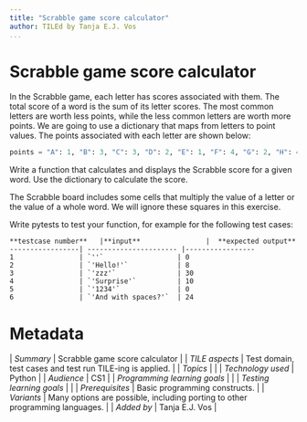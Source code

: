```yaml
---
title: "Scrabble game score calculator"
author: TILEd by Tanja E.J. Vos
...
```


# Scrabble game score calculator

In the Scrabble game, each letter has scores associated with them.
The total score of a word is the sum of its letter scores. The most
common letters are worth less points, while the less common letters
are worth more points. We are going to use a dictionary that maps
from letters to point values. The points associated with each letter
are shown below:

```python
points = "A": 1, "B": 3, "C": 3, "D": 2, "E": 1, "F": 4, "G": 2, "H": 4, "I": 1, "J": 2, "K": 5, "L": 1, "M": 3, "N": 1, "O": 1, "P": 3, "Q": 10, "R": 1, "S": 1, "T": 1, "U": 1, "V": 4, "W": 4, "X": 8, "Y": 4, "Z": 10
```

Write a function that calculates and displays the Scrabble score for
a given word. Use the dictionary to calculate the score.

The Scrabble board includes some cells that multiply the value of a
letter or the value of a whole word. We will ignore these squares in
this exercise.

Write pytests to test your function, for example for the following
test cases:

    **testcase number**   |**input**                |  **expected output**
    -----------------| ---------------------- |-----------------
    1                | `''`                  | 0
    2                | `'Hello!'`            | 8
    3                | `'zzz'`               | 30
    4                | `'Surprise'`          | 10
    5                | `'1234'`              | 0
    6                | `'And with spaces?'`  | 24




# Metadata

| *Summary*                     | Scrabble game score calculator |
| *TILE aspects*                | Test domain, test cases and test run TILE-ing is applied. |
| *Topics*                      |  |
| *Technology used*             | Python |
| *Audience*                    | CS1 |
| *Programming learning goals*  |  |
| *Testing learning goals*      |  |
| *Prerequisites*               | Basic programming constructs. |
| *Variants*                    | Many options are possible, including porting to other programming languages. | 
| *Added by*                    | Tanja E.J. Vos |   

